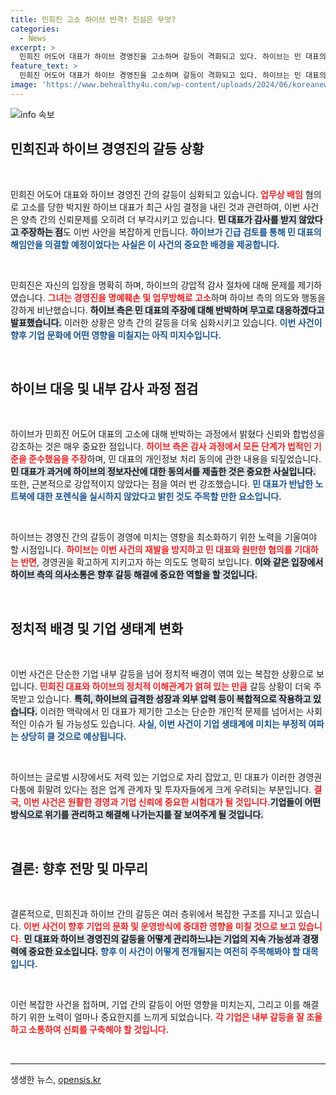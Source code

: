 ```yaml
---
title: 민희진 고소 하이브 반격! 진실은 무엇?
categories:
  - News
excerpt: >
  민희진 어도어 대표가 하이브 경영진을 고소하며 갈등이 격화되고 있다. 하이브는 민 대표의 고소가 허위사실이라고 반박하고 무고로 대응할 계획이다. 과연 두 거대 기업의 충돌은 어디로 귀결될까? 클릭하여 최신 소식을 확인해보세요!
feature_text: >
  민희진 어도어 대표가 하이브 경영진을 고소하며 갈등이 격화되고 있다. 하이브는 민 대표의 고소가 허위사실이라고 반박하고 무고로 대응할 계획이다. 과연 두 거대 기업의 충돌은 어디로 귀결될까? 클릭하여 최신 소식을 확인해보세요!
image: 'https://www.behealthy4u.com/wp-content/uploads/2024/06/koreanews.jpg'
---
```


<p><img src="https://www.behealthy4u.com/wp-content/uploads/2024/06/koreanews.jpg" alt="info 속보" /></p>

<h2 data-ke-size="size26">민희진과 하이브 경영진의 갈등 상황</h2>

<p data-ke-size="size16">&nbsp;</p>

<p>민희진 어도어 대표와 하이브 경영진 간의 갈등이 심화되고 있습니다. <b><span style="color: #ee2323;">업무상 배임</span></b> 혐의로 고소를 당한 박지원 하이브 대표가 최근 사임 결정을 내린 것과 관련하여, 이번 사건은 양측 간의 신뢰문제를 오히려 더 부각시키고 있습니다. <b><span style="background-color: #21538527;">민 대표가 감사를 받지 않았다고 주장하는 점</span></b>도 이번 사안을 복잡하게 만듭니다. <b><span style="color: #1a5490;"> 하이브가 긴급 검토를 통해 민 대표의 해임안을 의결할 예정이었다는 사실은 이 사건의 중요한 배경을 제공합니다.</span></b></p>

<p data-ke-size="size16">&nbsp;</p>

<p>민희진은 자신의 입장을 명확히 하며, 하이브의 강압적 감사 절차에 대해 문제를 제기하였습니다. <b><span style="color: #ee2323;">그녀는 경영진을 명예훼손 및 업무방해로 고소</span></b>하며 하이브 측의 의도와 행동을 강하게 비난했습니다. <b><span style="background-color: #21538527;">하이브 측은 민 대표의 주장에 대해 반박하며 무고로 대응하겠다고 발표했습니다.</span></b> 이러한 상황은 양측 간의 갈등을 더욱 심화시키고 있습니다. <b><span style="color: #1a5490;">이번 사건이 향후 기업 문화에 어떤 영향을 미칠지는 아직 미지수입니다.</span></b></p>

<p data-ke-size="size16">&nbsp;</p>

<h2 data-ke-size="size26">하이브 대응 및 내부 감사 과정 점검</h2>

<p data-ke-size="size16">&nbsp;</p>

<p>하이브가 민희진 어도어 대표의 고소에 대해 반박하는 과정에서 밝혔다 신뢰와 합법성을 강조하는 것은 매우 중요한 점입니다. <b><span style="color: #ee2323;">하이브 측은 감사 과정에서 모든 단계가 법적인 기준을 준수했음을 주장</span></b>하며, 민 대표의 개인정보 처리 동의에 관한 내용을 되짚었습니다. <b><span style="background-color: #21538527;">민 대표가 과거에 하이브의 정보자산에 대한 동의서를 제출한 것은 중요한 사실입니다.</span></b> 또한, 근본적으로 강압적이지 않았다는 점을 여러 번 강조했습니다. <b><span style="color: #1a5490;">민 대표가 반납한 노트북에 대한 포렌식을 실시하지 않았다고 밝힌 것도 주목할 만한 요소입니다.</span></b></p>

<p data-ke-size="size16">&nbsp;</p>

<p>하이브는 경영진 간의 갈등이 경영에 미치는 영향을 최소화하기 위한 노력을 기울여야 할 시점입니다. <b><span style="color: #ee2323;">하이브는 이번 사건의 재발을 방지하고 민 대표와 원만한 협의를 기대하는 반면</span></b>, 경영권을 확고하게 지키고자 하는 의도도 명확히 보입니다. <b><span style="background-color: #21538527;">이와 같은 입장에서 하이브 측의 의사소통은 향후 갈등 해결에 중요한 역할을 할 것입니다.</span></b></p>

<p data-ke-size="size16">&nbsp;</p>

<h2 data-ke-size="size26">정치적 배경 및 기업 생태계 변화</h2>

<p data-ke-size="size16">&nbsp;</p>

<p>이번 사건은 단순한 기업 내부 갈등을 넘어 정치적 배경이 엮여 있는 복잡한 상황으로 보입니다. <b><span style="color: #ee2323;">민희진 대표와 하이브의 정치적 이해관계가 얽혀 있는 만큼</span></b> 갈등 상황이 더욱 주목받고 있습니다. <b><span style="background-color: #21538527;">특히, 하이브의 급격한 성장과 외부 압력 등이 복합적으로 작용하고 있습니다.</span></b> 이러한 맥락에서 민 대표가 제기한 고소는 단순한 개인적 문제를 넘어서는 사회적인 이슈가 될 가능성도 있습니다. <b><span style="color: #1a5490;">사실, 이번 사건이 기업 생태계에 미치는 부정적 여파는 상당히 클 것으로 예상됩니다.</span></b></p>

<p data-ke-size="size16">&nbsp;</p>

<p>하이브는 글로벌 시장에서도 저력 있는 기업으로 자리 잡았고, 민 대표가 이러한 경영권 다툼에 휘말려 있다는 점은 업계 관계자 및 투자자들에게 크게 우려되는 부분입니다. <b><span style="color: #ee2323;">결국, 이번 사건은 원활한 경영과 기업 신뢰에 중요한 시험대가 될 것입니다.</span></b><b><span style="background-color: #21538527;">기업들이 어떤 방식으로 위기를 관리하고 해결해 나가는지를 잘 보여주게 될 것입니다.</span></b></p>

<p data-ke-size="size16">&nbsp;</p>

<h2 data-ke-size="size26">결론: 향후 전망 및 마무리</h2>

<p data-ke-size="size16">&nbsp;</p>

<p>결론적으로, 민희진과 하이브 간의 갈등은 여러 층위에서 복잡한 구조를 지니고 있습니다. <b><span style="color: #ee2323;">이번 사건이 향후 기업의 문화 및 운영방식에 중대한 영향을 미칠 것으로 보고 있습니다.</span></b> <b><span style="background-color: #21538527;">민 대표와 하이브 경영진의 갈등을 어떻게 관리하느냐는 기업의 지속 가능성과 경쟁력에 중요한 요소입니다.</span></b> <b><span style="color: #1a5490;">향후 이 사건이 어떻게 전개될지는 여전히 주목해봐야 할 대목입니다.</span></b></p>

<p data-ke-size="size16">&nbsp;</p>

<p>이런 복잡한 사건을 접하며, 기업 간의 갈등이 어떤 영향을 미치는지, 그리고 이를 해결하기 위한 노력이 얼마나 중요한지를 느끼게 되었습니다. <b><span style="color: #ee2323;">각 기업은 내부 갈등을 잘 조율하고 소통하여 신뢰를 구축해야 할 것입니다.</span></b></p>

<p data-ke-size="size16">&nbsp;</p>

<hr/>
생생한 뉴스, <a href="https://opensis.kr" rel="dofollow">opensis.kr</a>


